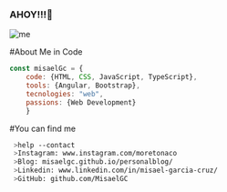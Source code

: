 ### AHOY!!!👋

![me](https://user-images.githubusercontent.com/40589269/104251345-1f4be700-5435-11eb-9300-4ab6f13390fd.jpg)

#About Me in Code
```js
const misaelGc = {
    code: {HTML, CSS, JavaScript, TypeScript},
    tools: {Angular, Bootstrap},
    tecnologies: "web",
    passions: {Web Development}
    }
```    
#You can find me    
````bash
 >help --contact
 >Instagram: www.instagram.com/moretonaco
 >Blog: misaelgc.github.io/personalblog/
 >Linkedin: www.linkedin.com/in/misael-garcia-cruz/
 >GitHub: github.com/MisaelGC
````
